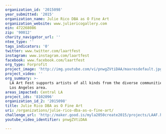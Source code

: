 ```yaml
---
organization_id: '2015098'
year_submitted: '2015'
organization_name: Julie Rico DBA as O Fine Art
organization_website: www.juliericogallery.com
ein: 472268086‏
zip: '90012'
charity_navigator_url: ''
ntee_type: ''
tags_indicators: '0'
twitter: www.twitter.com/laartfest
instagram: www.instagram.com/laartfest
facebook: www.facebook.com/laartfest
org_type: Forprofit
project_image: 'http://img.youtube.com/vi/pnwgZVtiDAA/maxresdefault.jpg'
project_video: ''
org_summary: >-
  LA Art Fest supports artists of all kinds from the diverse communities in the
  Los Angeles area.
areas_impacted: Central LA
project_ids: '8102096'
organization_id_2: '2015098'
title: Julie Rico DBA as O Fine Art
uri: /organizations/julie-rico-dba-as-o-fine-art/
challenge_url: 'http://maker.good.is/myla2050create2015/projects/LAAF.html'
youtube_video_identifier: pnwgZVtiDAA

---
```

